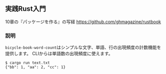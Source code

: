 ## 実践Rust入門
10章の『パッケージを作る』の写経 https://github.com/ghmagazine/rustbook

### 説明
`bicycle-book-word-count`はシンプルな文字、単語、行の出現頻度の計数機能を提供します。
CLIからは単語数の出現頻度に使えます。

```console
$ cargo run text.txt
{"bb": 1, "aa": 2, "cc": 1}
```
